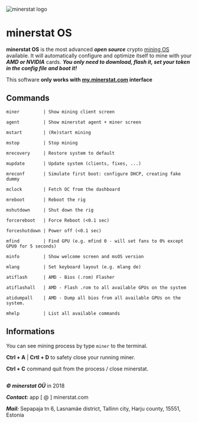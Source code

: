 ![minerstat logo](https://cdn.rawgit.com/minerstat/minerstat-asic/master/docs/logo_full.svg)

# minerstat OS

**minerstat OS** is the most advanced ***open source*** crypto [mining OS](https://minerstat.com/software/mining-os) available. It will automatically configure and optimize itself to mine with your ***AMD or NVIDIA*** cards. ***You only need to download, flash it, set your token in the config file and boot it!***

This software **only works with [my.minerstat.com](https://my.minerstat.com) interface**

## Commands

```
miner         | Show mining client screen

agent         | Show minerstat agent + miner screen

mstart        | (Re)start mining

mstop         | Stop mining

mrecovery     | Restore system to default

mupdate       | Update system (clients, fixes, ...)

mreconf       | Simulate first boot: configure DHCP, creating fake dummy

mclock        | Fetch OC from the dashboard

mreboot       | Reboot the rig

mshutdown     | Shut down the rig

forcereboot   | Force Reboot (<0.1 sec)

forceshutdown | Power off (<0.1 sec)

mfind         | Find GPU (e.g. mfind 0 - will set fans to 0% except GPU0 for 5 seconds)

minfo         | Show welcome screen and msOS version

mlang         | Set keyboard layout (e.g. mlang de)

atiflash      | AMD - Bios (.rom) Flasher

atiflashall   | AMD - Flash .rom to all available GPUs on the system

atidumpall    | AMD - Dump all bios from all available GPUs on the system.

mhelp         | List all available commands

```

## Informations

You can see mining process by type `miner` to the terminal.

**Ctrl + A** | **Crtl + D** to safety close your running miner.

**Ctrl + C** command quit from the process / close minerstat.


##

***© minerstat OÜ*** in 2018


***Contact:*** app [ @ ] minerstat.com


***Mail:*** Sepapaja tn 6, Lasnamäe district, Tallinn city, Harju county, 15551, Estonia

##
